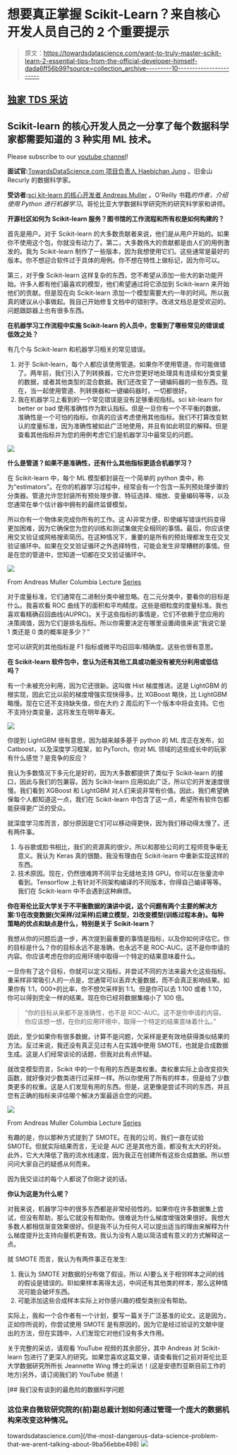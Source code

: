 # 想要真正掌握 Scikit-Learn？来自核心开发人员自己的 2 个重要提示

> 原文：<https://towardsdatascience.com/want-to-truly-master-scikit-learn-2-essential-tips-from-the-official-developer-himself-dada6ff56b99?source=collection_archive---------10----------------------->

## [独家 TDS 采访](https://towardsdatascience.com/tagged/tds-interview)

## Scikit-learn 的核心开发人员之一分享了每个数据科学家都需要知道的 3 种实用 ML 技术。

Please subscribe to our [youtube channel](https://www.youtube.com/channel/UCuHZ1UYfHRqk3-5N5oc97Kw/featured?disable_polymer=1)!

**面试官:**[TowardsDataScience.com 项目负责人 Haebichan Jung](https://medium.com/@haebichan) 。旧金山 Recurly 的数据科学家。

**受访者:**[sci kit-learn 的核心开发者 Andreas Muller](https://datascience.columbia.edu/andreas-mueller) 。O'Reilly 书籍*的作者，介绍使用 Python 进行机器学习*。哥伦比亚大学数据科学研究所的研究科学家和讲师。

**开源社区如何为 Scikit-learn 服务？图书馆的工作流程和所有权是如何构建的？**

首先是用户。对于 Scikit-learn 的大多数贡献者来说，他们是从用户开始的。如果你不使用这个包，你就没有动力了。第二，大多数伟大的贡献都是由人们的用例激发的。我为 Scikit-learn 制作了一些版本，因为我想使用它们。这些通常是最好的版本。你不想迎合软件过于具体的用例。你不想在特性上做标记，因为你可以。

第三，对于像 Scikit-learn 这样复杂的东西，您不希望从添加一些大的新功能开始。许多人都有他们最喜欢的模型，他们希望通过将它添加到 Scikit-learn 来开始他们的贡献。但是现在向 Scikit-learn 添加一个模型需要大约一年的时间。所以我真的建议从小事做起。我自己开始修复文档中的错别字。改进文档总是受欢迎的。问题跟踪器上也有很多东西。

**在机器学习工作流程中实施 Scikit-learn 的人员中，您看到了哪些常见的错误或低效之处？**

有几个与 Scikit-learn 和机器学习相关的常见错误。

1.  对于 Scikit-learn，每个人都应该使用管道。如果你不使用管道，你可能做错了。两年前，我们引入了列转换器，它允许您更好地处理具有连续和分类变量的数据，或者其他类型的混合数据。我们还改变了一键编码器的一些东西。现在，当一起使用管道、列转换器和一键编码器时，一切都很好。
2.  我在机器学习上看到的一个常见错误是没有足够重视指标。sci kit-learn for better or bad 使用准确性作为默认指标。但是一旦你有一个不平衡的数据，准确性是一个可怕的指标。你真的应该考虑使用其他指标。我们不打算改变默认的度量标准，因为准确性被如此广泛地使用，并且有如此明显的解释。但是查看其他指标并为您的用例考虑它们是机器学习中最常见的问题。

![](img/26ecece46400c6b20c5443521ba6efca.png)

**什么是管道？如果不是准确性，还有什么其他指标更适合机器学习？**

在 Scikit-learn 中，每个 ML 模型都封装在一个简单的 python 类中，称为“estimators”。在你的机器学习过程中，经常会有一个包含一系列预处理步骤的分类器。管道允许您封装所有预处理步骤、特征选择、缩放、变量编码等等，以及您通常在单个估计器中拥有的最终监督模型。

所以你有一个物体来完成你所有的工作。这 A)非常方便，B)使编写错误代码变得更加困难，因为它确保您为您的训练和测试集做完全相同的事情。最后，你应该使用交叉验证或网格搜索简历。在这种情况下，重要的是所有的预处理都发生在交叉验证循环中。如果在交叉验证循环之外选择特性，可能会发生非常糟糕的事情。但是在您的管道中，您知道一切都在交叉验证循环中。

![](img/1dea2e36e040afe4501344c47cba1324.png)

From Andreas Muller Columbia Lecture [Series](https://www.cs.columbia.edu/~amueller/comsw4995s19/schedule/)

对于度量标准，它们通常在二进制分类中被忽略。在二元分类中，要看你的目标是什么。我喜欢看 ROC 曲线下的面积和平均精度。这些是细粒度的度量标准。我也喜欢看精确召回曲线(AUPRC)。关于这些指标的事情是，它们不依赖于您应用的决策阈值，因为它们是排名指标。所以你需要决定在哪里设置阈值来说“我说它是 1 类还是 0 类的概率是多少？”

您可以研究的其他指标是 F1 指标或微平均召回率/精确度。这些也很有意思。

**在 Scikit-learn 软件包中，您认为还有其他工具或功能没有被充分利用或低估吗？**

有一个未被充分利用，因为它还很新。这叫做 Hist 梯度推进。这是 LightGBM 的根实现，因此它比以前的梯度增强实现快得多。比 XGBoost 略快，比 LightGBM 略慢。现在它还不支持缺失值，但在大约 2 周后的下一个版本中将会支持。它也不支持分类变量，这将发生在明年春天。

![](img/790ea8544b3d49af51ad19f26878b1b3.png)

你提到 LightGBM 很有意思，因为越来越多基于 python 的 ML 库正在发布，如 Catboost，以及深度学习框架，如 PyTorch。你对 ML 领域的这些成长中的玩家有什么感觉？是竞争的反应？

我认为多数情况下多元化是好的，因为大多数都提供了类似于 Scikit-learn 的接口，因此与我们的包兼容。因为 Scikit-learn 应用如此广泛，所以它的开发速度很慢。我们看到 XGBoost 和 LightGBM 对人们来说非常有价值。因此，我们希望确保每个人都知道这一点，我们在 Scikit-learn 中包含了这一点，希望所有软件包都能获得更广泛的受众。

就深度学习库而言，部分原因是它们可以移动得更快，因为我们移动得太慢了。还有两件事。

1.  与谷歌或脸书相比，我们的资源真的很少。所以和那些公司的工程师竞争毫无意义。我认为 Keras 真的很酷，我没有理由在 Scikit-learn 中重新实现这样的东西。
2.  技术原因。现在，仍然很难跨不同平台无缝地支持 GPU。你可以在张量流中看到。Tensorflow 上有针对不同架构编译的不同版本，你得自己编译等等。我们在 Scikit-learn 中不会遇到这种麻烦。

**你在哥伦比亚大学关于不平衡数据的演讲中说，这个问题有两个主要的解决方案:1)在改变数据(欠采样/过采样)后建立模型，2)改变模型(训练过程本身)。每种策略的优点和缺点是什么，特别是关于 Scikit-learn？**

我想从你的问题后退一步，再次提到最重要的事情是指标，以及你如何评估它。你的目标是什么？你的目标永远不是准确，也永远不是 ROC-AUC。这不是你申请的内容。你应该考虑在你的应用环境中取得一个特定的结果意味着什么。

一旦你有了这个目标，你就可以定义指标，并尝试不同的方法来最大化这些指标。重采样非常吸引人的一点是，您通常可以丢弃大量数据，而不会真正影响结果。如果你有 1:1，000+的比率，你不想欠采样到 1:1。但是你可以去 1:100 或者 1:10，你可以得到完全一样的结果。现在你已经将数据集缩小了 100 倍。

> “你的目标从来都不是准确性，也不是 ROC-AUC。这不是你申请的内容。你应该想一想，在你的应用环境中，取得一个特定的结果意味着什么。”

因此，至少如果你有很多数据，计算不是问题，欠采样是更有效地获得类似结果的方法。反过来说，我还没有真正见过有人在实践中使用 SMOTE，也就是合成数据生成。这是人们经常谈论的话题，但我对此有点怀疑。

就改变模型而言，Scikit 中的一个有用的东西是类权重。类权重实际上会改变损失函数，就好像对少数类进行过采样一样。所以你使用了所有的样本，但是给了少数类更多的权重。这是人们发现有用的东西。但是，这更像是尝试不同的东西，并且您有正确的指标来评估哪个解决方案最适合您的问题。

![](img/3f44e7223705eeacdbd32b83816a389b.png)

From Andreas Muller Columbia Lecture [Series](https://www.cs.columbia.edu/~amueller/comsw4995s19/schedule/)

有趣的是，你以那种方式提到了 SMOTE。在我的公司，我们一直在试验 SMOTE。但就实际结果而言，无论是 AUC 还是其他方面，都没有太大的好处。此外，它大大降低了我的流水线速度，因为我正在创建所有这些合成数据。所以想问问大家自己的疑惑从何而来。

因为我交谈过的每个人都说了你刚才说的话。

**你认为这是为什么呢？**

对我来说，机器学习中的很多东西都是非常经验性的。如果你在许多数据集上尝试，但没有帮助，那么它就没有帮助你。很难说为什么梯度增强效果很好。我想大多数人都相信渐变效果很好。但是我不认为任何人可以提出适当的理由来解释为什么梯度提升比支持向量机更有效。我认为没有人能以简洁或有意义的方式解释这一点。

就 SMOTE 而言，我认为有两件事正在发生:

1.  我认为 SMOTE 对数据的分布做了假设。所以 A)要么关于相邻样本之间的线的假设是错误的。B)如果样本离得太远，中间还有其他类的样本，那么这种情况可能会破坏东西。
2.  可能添加这些合成样本实际上对你感兴趣的模型类别没有帮助。

实际上，我和一个合作者有一个计划，要写一篇关于广泛基准的论文。这是因为，正如你所说的，你尝试使用 SMOTE 是有原因的，因为它是经过验证的文献中提出的方法，但在实践中，人们发现它对他们没有多大作用。

关于完整的采访，请观看 YouTube 视频的其余部分，其中 Andreas 对 Scikit-learn 包进行了更深入的研究。如果您喜欢这篇文章，请查看我们之前对哥伦比亚大学数据研究所所长 Jeannette Wing 博士的采访！(这是安德烈亚斯目前工作的地方)另外，请订阅我们的 YouTube 频道！

[](/the-most-dangerous-data-science-problem-that-we-arent-talking-about-9ba56ebbe498) [## 我们没有谈到的最危险的数据科学问题

### 这位来自微软研究院的(前)副总裁计划如何通过管理一个庞大的数据机构来改变这种情况。

towardsdatascience.com](/the-most-dangerous-data-science-problem-that-we-arent-talking-about-9ba56ebbe498) ![](img/49be3127ecb29a491eb1e2241925b391.png)